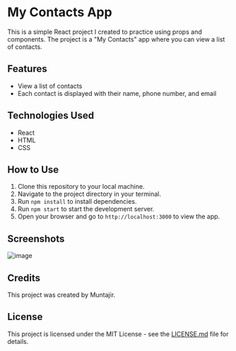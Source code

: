 # My Contacts App

This is a simple React project I created to practice using props and components. The project is a "My Contacts" app where you can view a list of contacts.

## Features

- View a list of contacts
- Each contact is displayed with their name, phone number, and email

## Technologies Used

- React
- HTML
- CSS

## How to Use

1. Clone this repository to your local machine.
2. Navigate to the project directory in your terminal.
3. Run `npm install` to install dependencies.
4. Run `npm start` to start the development server.
5. Open your browser and go to `http://localhost:3000` to view the app.

## Screenshots

![image](https://github.com/Muntajir11/React_Props_Component/assets/91109805/da4a187d-4822-405e-880e-d524a87e4706)


## Credits

This project was created by Muntajir.

## License

This project is licensed under the MIT License - see the [LICENSE.md](LICENSE.md) file for details.

